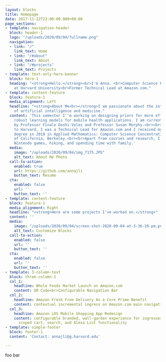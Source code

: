 ```yaml
---
layout: blocks
title: Homepage
date: 2017-11-22T23:00:00.000+00:00
page_sections:
- template: navigation-header
  block: header-1
  logo: "/uploads/2020/09/04/fullname.png"
  navigation:
  - link: "/"
    link_text: Home
  - link: "/#about"
    link_text: About
  - link: "/#projects"
    link_text: Projects
- template: text-only-hero-banner
  block: hero-1
  heading: "<strong>Hello.</strong><br>I'm Anna. <br>Computer Science Ph.D. Student
    at Harvard University<br>Former Technical Lead at Amazon.com."
- template: content-feature
  block: feature-1
  media_alignment: Left
  headline: "<strong>About Me<br></strong>I am passionate about the intersectionality
    of artificial intelligence and medicine."
  content: 'This semester I''m working on designing priors for more efficient and
    robust learning models for mobile health applications. I am currently advised
    by Professor Finale Doshi-Velez and Professor Susan Murphy.<br><br>Prior to coming
    to Harvard, I was a Technical Lead for Amazon.com and I received my undergraduate
    degree in 2018 in Applied Mathematics: Computer Science Concentration at the University
    of California, Berkeley.<br><br>Apart from courses and research, I enjoy piano,
    Nintendo games, hiking, and spending time with family.'
  media:
    image: "/uploads/2020/09/04/img_7175.JPG"
    alt_text: About Me Photo
  call-to-action:
    enabled: true
    url: https://github.com/annajli
    button_text: Resume
  cta:
    enabled: false
    url: ''
    button_text: ''
- template: content-feature
  block: feature-1
  media_alignment: Right
  headline: "<strong>Here are some projects I've worked on.</strong>"
  content: ''
  media:
    image: "/uploads/2020/09/04/screen-shot-2020-09-04-at-3-36-20-pm.png"
    alt_text: Customize Blocks
  call-to-action:
    enabled: false
    url: ''
    button_text: ''
  cta:
    enabled: false
    url: ''
    button_text: ''
- template: 3-column-text
  block: three-column-1
  col_1:
    headline: Whole Foods Market Launch on Amazon.com
    content: QR Code<br>Configurable Navigation Bar
  col_2:
    headline: Amazon Fresh Free Delivery As a Core Prime Benefit
    content: contextual incremental ingress on Amazon.com main navigation bar
  col_3:
    headline: Amazon iOS Mobile Shopping App Redesign
    content: configurable branded, wall-garden experience for ingresses into stores<br>dynamically
      scoped cart, search, and Alexa List functionality
- template: simple-footer
  block: footer-1
  content: 'Contact: annajli@g.harvard.edu'

---
```

foo bar
